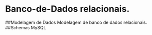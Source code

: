 # Banco-de-Dados relacionais.
##Modelagem de Dados
Modelagem de banco de dados relacionais.
##Schemas MySQL
